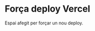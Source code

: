 # Força deploy Vercel

Espai afegit per forçar un nou deploy.

<!-- Forcem un nou build per refrescar les variables d'entorn -->
